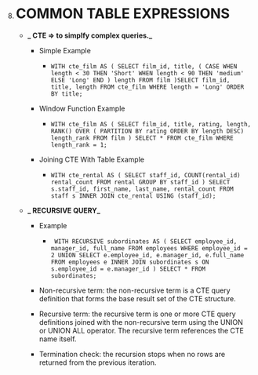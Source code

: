 8.  # COMMON TABLE EXPRESSIONS

    -   **_ CTE => to simplfy complex queries._**

        -   Simple Example

            -   `WITH cte_film AS ( SELECT film_id, title, ( CASE WHEN length < 30 THEN 'Short' WHEN length < 90 THEN 'medium' ELSE 'Long' END ) length FROM film )SELECT film_id, title, length FROM cte_film WHERE length = 'Long' ORDER BY title;`

        -   Window Function Example

            -   `WITH cte_film AS ( SELECT film_id, title, rating, length, RANK() OVER ( PARTITION BY rating ORDER BY length DESC) length_rank FROM film ) SELECT * FROM cte_film WHERE length_rank = 1;`

        -   Joining CTE With Table Example

            -   `WITH cte_rental AS ( SELECT staff_id, COUNT(rental_id) rental_count FROM rental GROUP BY staff_id ) SELECT s.staff_id, first_name, last_name, rental_count FROM staff s INNER JOIN cte_rental USING (staff_id);`

    -   **_ RECURSIVE QUERY_**

        -   Example

            -   ` WITH RECURSIVE subordinates AS ( SELECT employee_id, manager_id, full_name FROM employees WHERE employee_id = 2 UNION SELECT e.employee_id, e.manager_id, e.full_name FROM employees e INNER JOIN subordinates s ON s.employee_id = e.manager_id ) SELECT * FROM subordinates;`

        -   Non-recursive term: the non-recursive term is a CTE query definition that forms the base result set of the CTE structure.

        -   Recursive term: the recursive term is one or more CTE query definitions joined with the non-recursive term using the UNION or UNION ALL operator. The recursive term references the CTE name itself.

        -   Termination check: the recursion stops when no rows are returned from the previous iteration.
